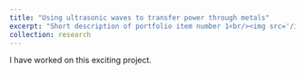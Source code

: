 ```yaml
---
title: "Using ultrasonic waves to transfer power through metals"
excerpt: "Short description of portfolio item number 1<br/><img src='/images/500x300.png'><img src='/images/500x300.png'>"
collection: research
---
```


I have worked on this exciting project.
